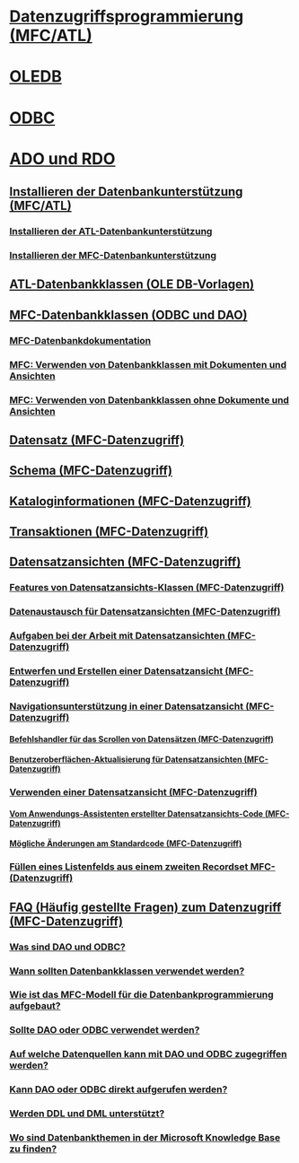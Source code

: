 # [Datenzugriffsprogrammierung (MFC/ATL)](data-access-programming-mfc-atl.md)
# [OLEDB](oledb/toc.md)
# [ODBC](odbc/toc.md)
# [ADO und RDO](ado-rdo/toc.md)
## [Installieren der Datenbankunterstützung (MFC/ATL)](installing-database-support-mfc-atl.md)
### [Installieren der ATL-Datenbankunterstützung](installing-atl-database-support.md)
### [Installieren der MFC-Datenbankunterstützung](installing-mfc-database-support.md)
## [ATL-Datenbankklassen (OLE DB-Vorlagen)](atl-database-classes-ole-db-templates.md)
## [MFC-Datenbankklassen (ODBC und DAO)](mfc-database-classes-odbc-and-dao.md)
### [MFC-Datenbankdokumentation](mfc-database-documentation.md)
### [MFC: Verwenden von Datenbankklassen mit Dokumenten und Ansichten](mfc-using-database-classes-with-documents-and-views.md)
### [MFC: Verwenden von Datenbankklassen ohne Dokumente und Ansichten](mfc-using-database-classes-without-documents-and-views.md)
## [Datensatz (MFC-Datenzugriff)](record-mfc-data-access.md)
## [Schema (MFC-Datenzugriff)](schema-mfc-data-access.md)
## [Kataloginformationen (MFC-Datenzugriff)](catalog-information-mfc-data-access.md)
## [Transaktionen (MFC-Datenzugriff)](transactions-mfc-data-access.md)
## [Datensatzansichten (MFC-Datenzugriff)](record-views-mfc-data-access.md)
### [Features von Datensatzansichts-Klassen (MFC-Datenzugriff)](features-of-record-view-classes-mfc-data-access.md)
### [Datenaustausch für Datensatzansichten (MFC-Datenzugriff)](data-exchange-for-record-views-mfc-data-access.md)
### [Aufgaben bei der Arbeit mit Datensatzansichten (MFC-Datenzugriff)](your-role-in-working-with-a-record-view-mfc-data-access.md)
### [Entwerfen und Erstellen einer Datensatzansicht (MFC-Datenzugriff)](designing-and-creating-a-record-view-mfc-data-access.md)
### [Navigationsunterstützung in einer Datensatzansicht (MFC-Datenzugriff)](supporting-navigation-in-a-record-view-mfc-data-access.md)
#### [Befehlshandler für das Scrollen von Datensätzen (MFC-Datenzugriff)](command-handlers-for-record-scrolling-mfc-data-access.md)
#### [Benutzeroberflächen-Aktualisierung für Datensatzansichten (MFC-Datenzugriff)](user-interface-updating-for-record-views-mfc-data-access.md)
### [Verwenden einer Datensatzansicht (MFC-Datenzugriff)](using-a-record-view-mfc-data-access.md)
#### [Vom Anwendungs-Assistenten erstellter Datensatzansichts-Code (MFC-Datenzugriff)](record-view-code-created-by-application-wizard-mfc-data-access.md)
#### [Mögliche Änderungen am Standardcode (MFC-Datenzugriff)](changes-you-might-make-to-the-default-code-mfc-data-access.md)
### [Füllen eines Listenfelds aus einem zweiten Recordset MFC-(Datenzugriff)](filling-a-list-box-from-a-second-recordset-mfc-data-access.md)
## [FAQ (Häufig gestellte Fragen) zum Datenzugriff (MFC-Datenzugriff)](data-access-frequently-asked-questions-mfc-data-access.md)
### [Was sind DAO und ODBC?](what-are-dao-and-odbc-q.md)
### [Wann sollten Datenbankklassen verwendet werden?](when-should-i-use-the-database-classes-q.md)
### [Wie ist das MFC-Modell für die Datenbankprogrammierung aufgebaut?](what-is-the-mfc-database-programming-model-q.md)
### [Sollte DAO oder ODBC verwendet werden?](should-i-use-dao-or-odbc-q.md)
### [Auf welche Datenquellen kann mit DAO und ODBC zugegriffen werden?](what-data-sources-can-i-access-with-dao-and-odbc-q.md)
### [Kann DAO oder ODBC direkt aufgerufen werden?](can-i-call-dao-or-odbc-directly-q.md)
### [Werden DDL und DML unterstützt?](are-ddl-and-dml-supported-q.md)
### [Wo sind Datenbankthemen in der Microsoft Knowledge Base zu finden?](where-can-i-find-microsoft-knowledge-base-articles-on-database-topics-q.md)
